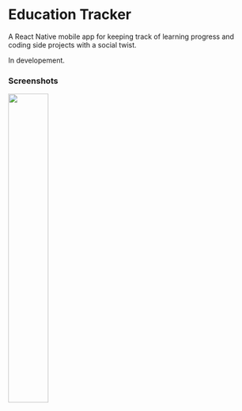 # Education Tracker

A React Native mobile app for keeping track of learning progress and coding side projects with a social twist.

In developement.

### Screenshots

<img src="https://lh3.googleusercontent.com/2UYTuuu6lzC3NNHe3CAmwLA1dNVXYxJ0fveyUgPsAX8RtxWvJfQvA-PacZnBY39YHWoV0O0yWBdtOhGk_wGdndfCamvvJ_wmJI-AxOs-rRetZVS1fKkGY9T5EUflB_r7oelSIDzl_H4=w882-h1906-no" width="40%">
